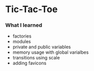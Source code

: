 # Tic-Tac-Toe


### What I learned
- factories
- modules
- private and public variables 
- memory usage with global varialbes
- transitions using scale
- adding favicons
